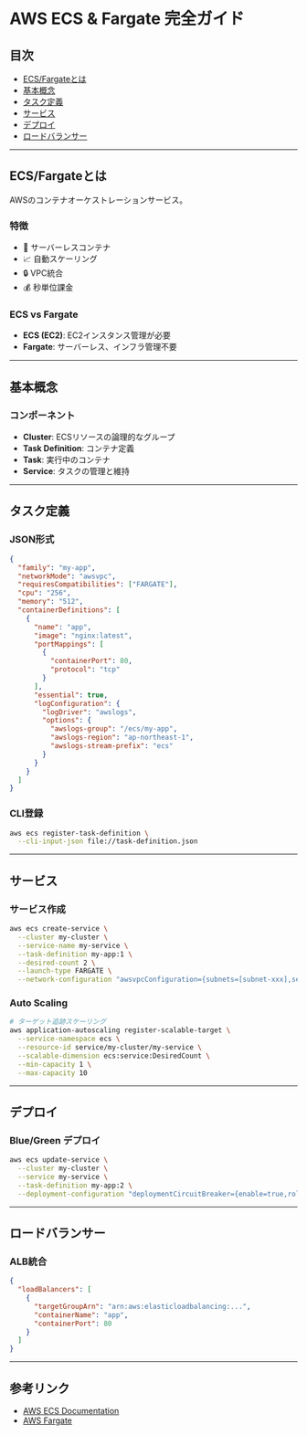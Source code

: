 # AWS ECS & Fargate 完全ガイド

## 目次
- [ECS/Fargateとは](#ecsfargateとは)
- [基本概念](#基本概念)
- [タスク定義](#タスク定義)
- [サービス](#サービス)
- [デプロイ](#デプロイ)
- [ロードバランサー](#ロードバランサー)

---

## ECS/Fargateとは

AWSのコンテナオーケストレーションサービス。

### 特徴
- 🚀 サーバーレスコンテナ
- 📈 自動スケーリング
- 🔒 VPC統合
- 💰 秒単位課金

### ECS vs Fargate
- **ECS (EC2)**: EC2インスタンス管理が必要
- **Fargate**: サーバーレス、インフラ管理不要

---

## 基本概念

### コンポーネント
- **Cluster**: ECSリソースの論理的なグループ
- **Task Definition**: コンテナ定義
- **Task**: 実行中のコンテナ
- **Service**: タスクの管理と維持

---

## タスク定義

### JSON形式

```json
{
  "family": "my-app",
  "networkMode": "awsvpc",
  "requiresCompatibilities": ["FARGATE"],
  "cpu": "256",
  "memory": "512",
  "containerDefinitions": [
    {
      "name": "app",
      "image": "nginx:latest",
      "portMappings": [
        {
          "containerPort": 80,
          "protocol": "tcp"
        }
      ],
      "essential": true,
      "logConfiguration": {
        "logDriver": "awslogs",
        "options": {
          "awslogs-group": "/ecs/my-app",
          "awslogs-region": "ap-northeast-1",
          "awslogs-stream-prefix": "ecs"
        }
      }
    }
  ]
}
```

### CLI登録

```bash
aws ecs register-task-definition \
  --cli-input-json file://task-definition.json
```

---

## サービス

### サービス作成

```bash
aws ecs create-service \
  --cluster my-cluster \
  --service-name my-service \
  --task-definition my-app:1 \
  --desired-count 2 \
  --launch-type FARGATE \
  --network-configuration "awsvpcConfiguration={subnets=[subnet-xxx],securityGroups=[sg-xxx],assignPublicIp=ENABLED}"
```

### Auto Scaling

```bash
# ターゲット追跡スケーリング
aws application-autoscaling register-scalable-target \
  --service-namespace ecs \
  --resource-id service/my-cluster/my-service \
  --scalable-dimension ecs:service:DesiredCount \
  --min-capacity 1 \
  --max-capacity 10
```

---

## デプロイ

### Blue/Green デプロイ

```bash
aws ecs update-service \
  --cluster my-cluster \
  --service my-service \
  --task-definition my-app:2 \
  --deployment-configuration "deploymentCircuitBreaker={enable=true,rollback=true}"
```

---

## ロードバランサー

### ALB統合

```json
{
  "loadBalancers": [
    {
      "targetGroupArn": "arn:aws:elasticloadbalancing:...",
      "containerName": "app",
      "containerPort": 80
    }
  ]
}
```

---

## 参考リンク

- [AWS ECS Documentation](https://docs.aws.amazon.com/ecs/)
- [AWS Fargate](https://aws.amazon.com/fargate/)
